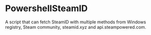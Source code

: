 # PowershellSteamID
A script that can fetch SteamID with multiple methods from Windows registry, Steam community, steamid.xyz and api.steampowered.com.
